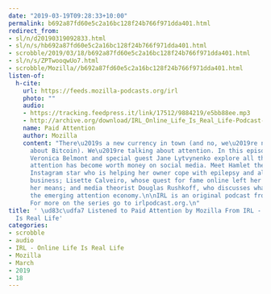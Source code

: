 ```yaml
---
date: "2019-03-19T09:28:33+10:00"
permalink: b692a87fd60e5c2a16bc128f24b766f971dda401.html
redirect_from:
- sl/n/d20190319092833.html
- sl/n/s/hb692a87fd60e5c2a16bc128f24b766f971dda401.html
- scrobble/2019/03/18/b692a87fd60e5c2a16bc128f24b766f971dda401.html
- sl/n/s/ZPTwooqwUo7.html
- scrobble/Mozilla//b692a87fd60e5c2a16bc128f24b766f971dda401.html
listen-of:
  h-cite:
    url: https://feeds.mozilla-podcasts.org/irl
    photo: ""
    audio:
    - https://tracking.feedpress.it/link/17512/9884219/e5bb88ee.mp3
    - http://archive.org/download/IRL_Online_Life_Is_Real_Life-Podcast-by-Mozilla/e5bb88ee.mp3
    name: Paid Attention
    author: Mozilla
    content: "There\u2019s a new currency in town (and no, we\u2019re not talking
      about Bitcoin). We\u2019re talking about attention. In this episode of IRL,
      Veronica Belmont and special guest Jane Lytvynenko explore all the ways your
      attention has become worth money on social media. Meet Hamlet the Piggy, an
      Instagram star who is helping her owner cope with epilepsy and also build a
      business; Lisette Calveiro, whose quest for fame online left her spending beyond
      her means; and media theorist Douglas Rushkoff, who discusses what\u2019s behind
      the emerging attention economy.\n\nIRL is an original podcast from Mozilla.
      For more on the series go to irlpodcast.org.\n"
title: ' \ud83c\udfa7 Listened to Paid Attention by Mozilla From IRL - Online Life
  Is Real Life'
categories:
- scrobble
- audio
- IRL - Online Life Is Real Life
- Mozilla
- March
- 2019
- 18
---
```


